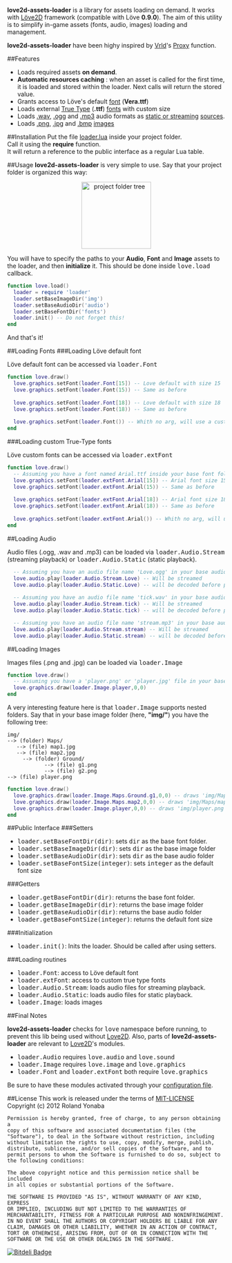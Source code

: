 __love2d-assets-loader__ is a library for assets loading on demand.
It works with [Löve2D](http://love2d.org) framework (compatible with Löve __0.9.0__).
The aim of this utility is to simplify in-game assets (fonts, audio, images) loading and management.

__love2d-assets-loader__ have been highy inspired by [Vrld](https://github.com/vrld/)'s [Proxy](https://github.com/vrld/Princess/blob/master/main.lua) function.

##Features

* Loads required assets __on demand__.
* __Automatic resources caching__ : when an asset is called for the first time, it is loaded and stored within the loader. Next calls will return the stored value.
* Grants access to Löve's default [font](https://love2d.org/wiki/Font) (__Vera.ttf__)
* Loads external [True Type](https://en.wikipedia.org/wiki/TrueType) (__.ttf__) [fonts](https://love2d.org/wiki/Font) with custom size
* Loads [.wav](https://en.wikipedia.org/wiki/WAV), [.ogg](http://en.wikipedia.org/wiki/Ogg) and [.mp3](http://en.wikipedia.org/wiki/MP3) audio formats as [static or streaming](https://love2d.org/wiki/SourceType) [sources](https://love2d.org/wiki/Source).
* Loads [.png](http://en.wikipedia.org/wiki/PNG), [.jpg](https://en.wikipedia.org/wiki/JPEG) and [.bmp](http://en.wikipedia.org/wiki/BMP_file_format) [images](https://love2d.org/wiki/Image)

##Installation
Put the file [loader.lua](https://github.com/Yonaba/love2d-assets-loader/blob/master/Loader/loader.lua) inside your project folder.<br/>
Call it using the __require__ function.<br/>
It will return a reference to the public interface as a regular Lua table.

##Usage
__love2d-assets-loader__ is very simple to use.
Say that your project folder is organized this way:

<center><img src="http://ompldr.org/vZmN3ZQ" alt="project folder tree" width="161" height="155" border="0" /></center>

You will have to specify the paths to your __Audio__, __Font__ and __Image__ assets to the loader, and then __initialize__ it.
This should be done inside <tt>love.load</tt> callback.

```lua
function love.load()  
  loader = require 'loader'
  loader.setBaseImageDir('img')
  loader.setBaseAudioDir('audio')
  loader.setBaseFontDir('fonts')
  loader.init() -- Do not forget this!
end  
```

And that's it!

##Loading Fonts
###Loading Löve default font

Löve default font can be accessed via <tt>loader.Font</tt>

```lua
function love.draw()
  love.graphics.setFont(loader.Font[15]) -- Love default with size 15
  love.graphics.setFont(loader.Font(15)) -- Same as before
  
  love.graphics.setFont(loader.Font[18]) -- Love default with size 18
  love.graphics.setFont(loader.Font(18)) -- Same as before
  
  love.graphics.setFont(loader.Font()) -- Whith no arg, will use a customisable default font size
end
```

###Loading custom True-Type fonts

Löve custom fonts can be accessed via <tt>loader.extFont</tt>

```lua
function love.draw()
  -- Assuming you have a font named Arial.ttf inside your base font folder.
  love.graphics.setFont(loader.extFont.Arial[15]) -- Arial font size 15
  love.graphics.setFont(loader.extFont.Arial(15)) -- Same as before
  
  love.graphics.setFont(loader.extFont.Arial[18]) -- Arial font size 18
  love.graphics.setFont(loader.extFont.Arial(18)) -- Same as before
  
  love.graphics.setFont(loader.extFont.Arial()) -- Whith no arg, will use a customisable default font size
end
```

##Loading Audio

Audio files (.ogg, .wav and .mp3) can be loaded via <tt>loader.Audio.Stream</tt> (streaming playback) or <tt>loader.Audio.Static</tt> (static playback).

```lua
  -- Assuming you have an audio file name 'Love.ogg' in your base audio folder
  love.audio.play(loader.Audio.Stream.Love) -- Will be streamed
  love.audio.play(loader.Audio.Static.Love) -- will be decoded before playback
  
  -- Assuming you have an audio file name 'tick.wav' in your base audio folder
  love.audio.play(loader.Audio.Stream.tick) -- Will be streamed
  love.audio.play(loader.Audio.Static.tick) -- will be decoded before playback

  -- Assuming you have an audio file name 'stream.mp3' in your base audio folder
  love.audio.play(loader.Audio.Stream.stream) -- Will be streamed
  love.audio.play(loader.Audio.Static.stream) -- will be decoded before playback
```

##Loading Images

Images files (.png and .jpg) can be loaded via <tt>loader.Image</tt>

```lua
function love.draw()
  -- Assuming you have a 'player.png' or 'player.jpg' file in your base image folder
  love.graphics.draw(loader.Image.player,0,0)
end
```

A very interesting feature here is that <tt>loader.Image</tt> supports nested folders.
Say that in your base image folder (here, __"img/"__) you have the following tree:

    img/
    --> (folder) Maps/
       --> (file) map1.jpg
       --> (file) map2.jpg
  		 --> (folder) Ground/
			    --> (file) g1.png
			    --> (file) g2.png
    --> (file) player.png 
	
```lua
function love.draw()
  love.graphics.draw(loader.Image.Maps.Ground.g1,0,0) -- draws 'img/Maps/Ground/g1.png'
  love.graphics.draw(loader.Image.Maps.map2,0,0) -- draws 'img/Maps/map2.jpg'
  love.graphics.draw(loader.Image.player,0,0) -- draws 'img/player.png'
end
```

##Public Interface
###Setters
* <tt>loader.setBaseFontDir(dir)</tt>: sets <tt>dir</tt> as the base font folder.
* <tt>loader.setBaseImageDir(dir)</tt>: sets <tt>dir</tt> as the base image folder
* <tt>loader.setBaseAudioDir(dir)</tt>: sets <tt>dir</tt> as the base audio folder
* <tt>loader.setBaseFontSize(integer)</tt>: sets <tt>integer</tt> as the default font size

###Getters
* <tt>loader.getBaseFontDir(dir)</tt>: returns the base font folder.
* <tt>loader.getBaseImageDir(dir)</tt>: returns the base image folder
* <tt>loader.getBaseAudioDir(dir)</tt>: returns the base audio folder
* <tt>loader.getBaseFontSize(integer)</tt>: returns the default font size

###Initialization
* <tt>loader.init()</tt>: Inits the loader. Should be called after using setters.

###Loading routines
* <tt>loader.Font</tt>: access to Löve default font
* <tt>loader.extFont</tt>: access to custom true type fonts
* <tt>loader.Audio.Stream</tt>: loads audio files for streaming playback.
* <tt>loader.Audio.Static</tt>: loads audio files for static playback.
* <tt>loader.Image</tt>: loads images

##Final Notes

__love2d-assets-loader__ checks for <tt>love</tt> namespace before running, to prevent this lib being used
without [Love2D](https://love2d.org).
Also, parts of __love2d-assets-loader__ are relevant to [Love2D](https://love2d.org)'s modules.

* <tt>loader.Audio</tt> requires <tt>love.audio</tt> and <tt>love.sound</tt>
* <tt>loader.Image</tt> requires <tt>love.image</tt> and <tt>love.graphics</tt>
* <tt>loader.Font</tt> and <tt>loader.extFont</tt> both require <tt>love.graphics</tt>

Be sure to have these modules activated through your [configuration file](https://love2d.org/wiki/Config_Files).


##License
This work is released under the terms of [MIT-LICENSE](http://www.opensource.org/licenses/mit-license.php)<br/>
Copyright (c) 2012 Roland Yonaba

    Permission is hereby granted, free of charge, to any person obtaining a
    copy of this software and associated documentation files (the
    "Software"), to deal in the Software without restriction, including
    without limitation the rights to use, copy, modify, merge, publish,
    distribute, sublicense, and/or sell copies of the Software, and to
    permit persons to whom the Software is furnished to do so, subject to
    the following conditions:

    The above copyright notice and this permission notice shall be included
    in all copies or substantial portions of the Software.

    THE SOFTWARE IS PROVIDED "AS IS", WITHOUT WARRANTY OF ANY KIND, EXPRESS
    OR IMPLIED, INCLUDING BUT NOT LIMITED TO THE WARRANTIES OF
    MERCHANTABILITY, FITNESS FOR A PARTICULAR PURPOSE AND NONINFRINGEMENT.
    IN NO EVENT SHALL THE AUTHORS OR COPYRIGHT HOLDERS BE LIABLE FOR ANY
    CLAIM, DAMAGES OR OTHER LIABILITY, WHETHER IN AN ACTION OF CONTRACT,
    TORT OR OTHERWISE, ARISING FROM, OUT OF OR IN CONNECTION WITH THE
    SOFTWARE OR THE USE OR OTHER DEALINGS IN THE SOFTWARE.

[![Bitdeli Badge](https://d2weczhvl823v0.cloudfront.net/Yonaba/love2d-assets-loader/trend.png)](https://bitdeli.com/free "Bitdeli Badge")

